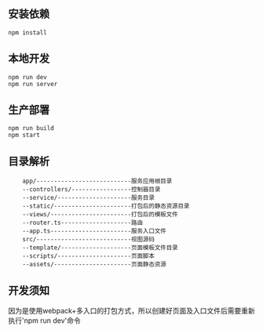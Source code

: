 ## 安装依赖
	npm install
## 本地开发
	npm run dev
	npm run server
## 生产部署
	npm run build
	npm start

## 目录解析
```
	app/---------------------------服务应用根目录
	--controllers/-----------------控制器目录
	--service/---------------------服务目录
	--static/----------------------打包后的静态资源目录
	--views/-----------------------打包后的模板文件
	--router.ts--------------------路由
	--app.ts-----------------------服务入口文件
	src/---------------------------视图源码
	--template/--------------------页面模板文件目录
    --scripts/---------------------页面脚本
    --assets/----------------------页面静态资源
```
## 开发须知
因为是使用webpack+多入口的打包方式，所以创建好页面及入口文件后需要重新执行'npm run dev'命令